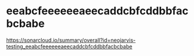 # eeabcfeeeeeeaeecaddcbfcddbbfacbcbabe
https://sonarcloud.io/summary/overall?id=neojarvis-testing_eeabcfeeeeeeaeecaddcbfcddbbfacbcbabe
